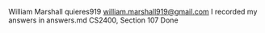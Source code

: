William Marshall 
quieres919
william.marshall919@gmail.com
I recorded my answers in answers.md
CS2400, Section 107
Done
